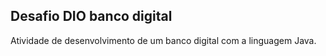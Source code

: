 ## Desafio DIO banco digital

Atividade de desenvolvimento de um banco digital com a linguagem Java.